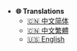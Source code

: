 * **:globe_with_meridians: Translations**
  * [:cn: 中文简体](PlayerTask/zh_CN/)
  * [:cn: 中文繁體](PlayerTask/zh_TW/)
  * [:us: English](PlayerTask/en_US/)
